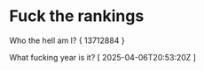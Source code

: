 # Fuck the rankings

Who the hell am I?
{ 13712884 }

What fucking year is it?
[ 2025-04-06T20:53:20Z ]
